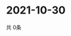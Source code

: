 # 2021-10-30
  共 0条

  <!-- BEGIN -->
  <!-- 最后更新时间Sat Oct 30 2021 17:09:46 GMT+0000 (Coordinated Universal Time) -->
  
  <!-- END -->
  
  